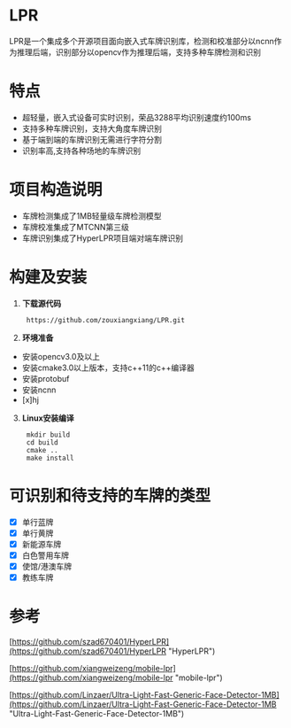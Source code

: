 # LPR

LPR是一个集成多个开源项目面向嵌入式车牌识别库，检测和校准部分以ncnn作为推理后端，识别部分以opencv作为推理后端，支持多种车牌检测和识别

# 特点
- 超轻量，嵌入式设备可实时识别，荣品3288平均识别速度约100ms
- 支持多种车牌识别，支持大角度车牌识别
- 基于端到端的车牌识别无需进行字符分割
- 识别率高,支持各种场地的车牌识别
# 项目构造说明
- 车牌检测集成了1MB轻量级车牌检测模型
- 车牌校准集成了MTCNN第三级
- 车牌识别集成了HyperLPR项目端对端车牌识别
# 构建及安装
1. **下载源代码**

        https://github.com/zouxiangxiang/LPR.git

2.  **环境准备**    
  - 安装opencv3.0及以上
  - 安装cmake3.0以上版本，支持c++11的c++编译器
  - 安装protobuf
  - 安装ncnn
  - [x]hj

3. **Linux安装编译** 
       
        mkdir build
        cd build
        cmake ..
        make install

# 可识别和待支持的车牌的类型
  
- [x] 单行蓝牌
- [x] 单行黄牌
- [x] 新能源车牌
- [x] 白色警用车牌
- [x] 使馆/港澳车牌
- [x] 教练车牌
# 参考
[https://github.com/szad670401/HyperLPR](https://github.com/szad670401/HyperLPR "HyperLPR")

[https://github.com/xiangweizeng/mobile-lpr](https://github.com/xiangweizeng/mobile-lpr "mobile-lpr")

[https://github.com/Linzaer/Ultra-Light-Fast-Generic-Face-Detector-1MB](https://github.com/Linzaer/Ultra-Light-Fast-Generic-Face-Detector-1MB "Ultra-Light-Fast-Generic-Face-Detector-1MB")
